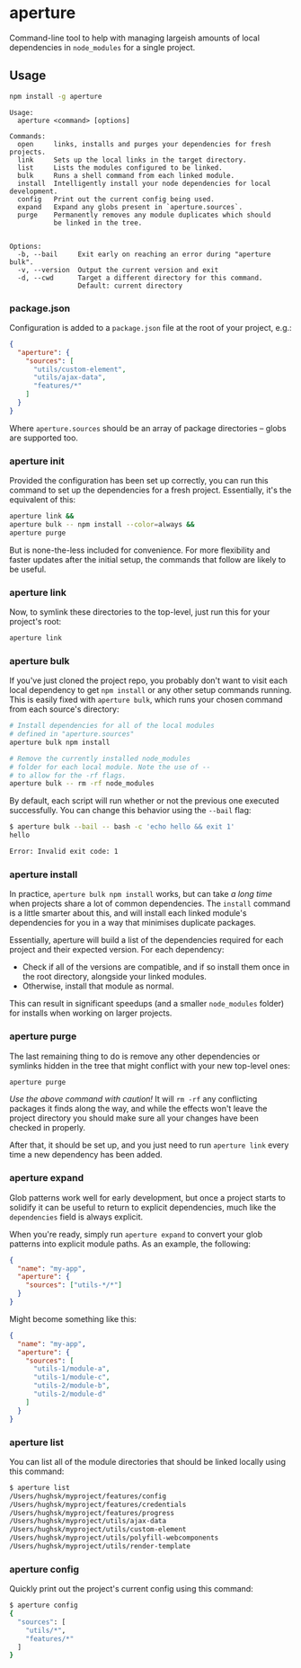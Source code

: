 # aperture #

Command-line tool to help with managing largeish amounts of local dependencies
in `node_modules` for a single project.

## Usage ##

``` bash
npm install -g aperture
```

```
Usage:
  aperture <command> [options]

Commands:
  open     links, installs and purges your dependencies for fresh projects.
  link     Sets up the local links in the target directory.
  list     Lists the modules configured to be linked.
  bulk     Runs a shell command from each linked module.
  install  Intelligently install your node dependencies for local development.
  config   Print out the current config being used.
  expand   Expand any globs present in `aperture.sources`.
  purge    Permanently removes any module duplicates which should
           be linked in the tree.


Options:
  -b, --bail     Exit early on reaching an error during "aperture bulk".
  -v, --version  Output the current version and exit
  -d, --cwd      Target a different directory for this command.
                 Default: current directory
```

### package.json ###

Configuration is added to a `package.json` file at the root of your project,
e.g.:

``` json
{
  "aperture": {
    "sources": [
      "utils/custom-element",
      "utils/ajax-data",
      "features/*"
    ]
  }
}
```

Where `aperture.sources` should be an array of package directories – globs are
supported too.

### aperture init ###

Provided the configuration has been set up correctly, you can run
this command to set up the dependencies for a fresh project. Essentially,
it's the equivalent of this:

``` bash
aperture link &&
aperture bulk -- npm install --color=always &&
aperture purge
```

But is none-the-less included for convenience. For more flexibility and faster
updates after the initial setup, the commands that follow are likely to be
useful.

### aperture link ###

Now, to symlink these directories to the top-level, just run this for your
project's root:

``` bash
aperture link
```

### aperture bulk ###

If you've just cloned the project repo, you probably don't want to visit
each local dependency to get `npm install` or any other setup commands running.
This is easily fixed with `aperture bulk`, which runs your chosen command from
each source's directory:

``` bash
# Install dependencies for all of the local modules
# defined in "aperture.sources"
aperture bulk npm install

# Remove the currently installed node_modules
# folder for each local module. Note the use of --
# to allow for the -rf flags.
aperture bulk -- rm -rf node_modules
```

By default, each script will run whether or not the previous one executed
successfully. You can change this behavior using the `--bail` flag:

``` bash
$ aperture bulk --bail -- bash -c 'echo hello && exit 1'
hello

Error: Invalid exit code: 1
```

### aperture install ###

In practice, `aperture bulk npm install` works, but can take *a long time*
when projects share a lot of common dependencies. The `install` command is
a little smarter about this, and will install each linked module's dependencies
for you in a way that minimises duplicate packages.

Essentially, aperture will build a list of the dependencies required for each
project and their expected version. For each dependency:

* Check if all of the versions are compatible, and if so install them once
  in the root directory, alongside your linked modules.
* Otherwise, install that module as normal.

This can result in significant speedups (and a smaller `node_modules` folder)
for installs when working on larger projects.

### aperture purge ###

The last remaining thing to do is remove any other dependencies or symlinks
hidden in the tree that might conflict with your new top-level ones:

``` bash
aperture purge
```

*Use the above command with caution!* It will `rm -rf` any conflicting
packages it finds along the way, and while the effects won't leave the project
directory you should make sure all your changes have been checked in properly.

After that, it should be set up, and you just need to run `aperture link`
every time a new dependency has been added.

### aperture expand ###

Glob patterns work well for early development, but once a project starts to
solidify it can be useful to return to explicit dependencies, much like
the `dependencies` field is always explicit.

When you're ready, simply run `aperture expand` to convert your glob patterns
into explicit module paths. As an example, the following:

``` json
{
  "name": "my-app",
  "aperture": {
    "sources": ["utils-*/*"]
  }
}
```

Might become something like this:

``` json
{
  "name": "my-app",
  "aperture": {
    "sources": [
      "utils-1/module-a",
      "utils-1/module-c",
      "utils-2/module-b",
      "utils-2/module-d"
    ]
  }
}
```

### aperture list ###

You can list all of the module directories that should be linked locally using
this command:

``` bash
$ aperture list
/Users/hughsk/myproject/features/config
/Users/hughsk/myproject/features/credentials
/Users/hughsk/myproject/features/progress
/Users/hughsk/myproject/utils/ajax-data
/Users/hughsk/myproject/utils/custom-element
/Users/hughsk/myproject/utils/polyfill-webcomponents
/Users/hughsk/myproject/utils/render-template
```

### aperture config ###

Quickly print out the project's current config using this command:

``` bash
$ aperture config
{
  "sources": [
    "utils/*",
    "features/*"
  ]
}
```
